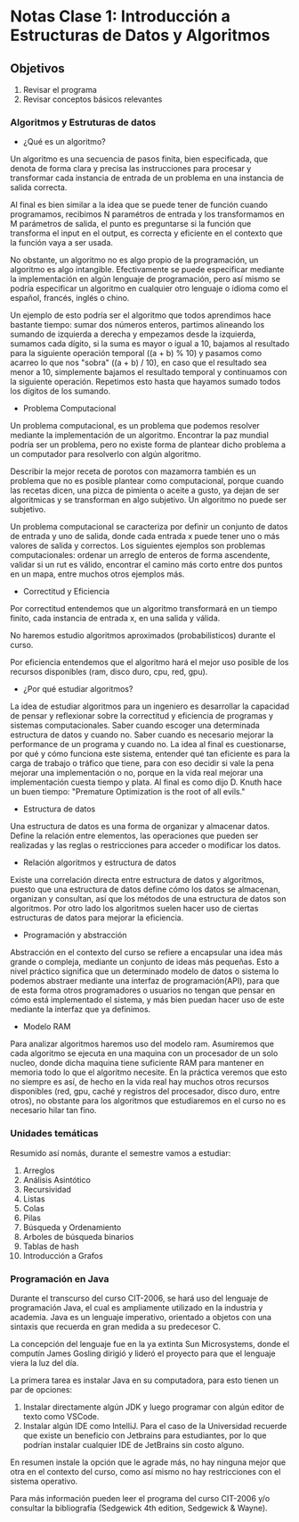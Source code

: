 # Notas Clase 1: Introducción a Estructuras de Datos y Algoritmos

## Objetivos
1. Revisar el programa
2. Revisar conceptos básicos relevantes

### Algoritmos y Estruturas de datos
- ¿Qué es un algoritmo?

Un algoritmo es una secuencia de pasos finita, bien especificada,
que denota de forma clara y precisa las instrucciones para procesar
y transformar cada instancia de entrada de un problema en una instancia de salida correcta.

Al final es bien similar a la idea que se puede tener de función cuando programamos, recibimos
N paramétros de entrada y los transformamos en M parámetros de salida,
el punto es preguntarse si la función que transforma el input en el output,
es correcta y eficiente en el contexto que la función vaya a ser usada.

No obstante, un algoritmo no es algo propio de la programación, un algoritmo es algo intangible. Efectivamente
se puede especificar mediante la implementación en algún lenguaje de programación,
pero así mismo se podría especificar
un algoritmo en cualquier otro lenguaje o idioma como el español, francés, inglés o chino.

Un ejemplo de esto podría ser el algoritmo que todos aprendimos hace bastante tiempo: sumar dos números enteros,
partimos alineando los sumando de izquierda a derecha y empezamos desde la izquierda, sumamos cada dígito,
si la suma es mayor o igual a 10, bajamos al resultado para la siguiente operación
temporal ((a + b) % 10) y pasamos como acarreo lo que nos "sobra" ((a + b) / 10),
en caso que el resultado sea menor
a 10, simplemente bajamos el resultado temporal y continuamos con la siguiente operación.
Repetimos esto hasta que hayamos sumado todos los dígitos de los sumando.

- Problema Computacional

Un problema computacional, es un problema que podemos resolver mediante la implementación de un algoritmo.
Encontrar la paz mundial podría ser un problema, pero no existe forma de plantear dicho problema a un computador
para resolverlo con algún algoritmo.

Describir la mejor receta de porotos con mazamorra también es un problema que no es posible plantear
como computacional, porque cuando las recetas dicen, una pizca de pimienta o aceite a gusto,
ya dejan de ser algoritmicas y se transforman en algo subjetivo. Un algoritmo no puede ser subjetivo.

Un problema computacional se caracteriza por definir un conjunto de datos de entrada y uno de salida, donde
cada entrada x puede tener uno o más valores de salida y correctos.
Los siguientes ejemplos son problemas computacionales: ordenar un arreglo de enteros de forma
ascendente, validar si un rut es válido, encontrar el camino más corto entre dos puntos en un mapa,
entre muchos otros ejemplos más.


- Correctitud y Eficiencia

Por correctitud entendemos que un algoritmo transformará en un tiempo finito, cada instancia de entrada x, en
una salida y válida.

No haremos estudio algoritmos aproximados (probabilisticos) durante el curso.

Por eficiencia entendemos que el algoritmo hará el mejor uso posible de los recursos disponibles (ram, disco duro, cpu, red, gpu).

- ¿Por qué estudiar algoritmos?

La idea de estudiar algoritmos para un ingeniero es desarrollar
la capacidad de pensar y reflexionar sobre la correctitud y eficiencia de programas y sistemas computacionales.
Saber cuando escoger una determinada estructura de datos y cuando no.
Saber cuando es necesario mejorar la performance de un programa y cuando no.
La idea al final es cuestionarse, por qué y cómo funciona este sistema, entender qué tan eficiente es
para la carga de trabajo o tráfico que tiene,
para con eso decidir si vale la pena mejorar una implementación o no,
porque en la vida real mejorar una implementación cuesta tiempo y plata.
Al final es como dijo D. Knuth hace un buen tiempo: "Premature Optimization is the root of all evils."

- Estructura de datos

Una estructura de datos es una forma de organizar y almacenar datos. Define la relación entre elementos,
las operaciones que pueden ser realizadas y las reglas o restricciones para acceder o modificar los datos.

- Relación algoritmos y estructura de datos

Existe una correlación directa entre estructura de datos y algoritmos, puesto que una estructura de datos define
cómo los datos se almacenan, organizan y consultan, así que los métodos de una estructura de datos son algoritmos.
Por otro lado los algoritmos suelen hacer uso de ciertas estructuras de datos para mejorar la eficiencia.

- Programación y abstracción

Abstracción en el contexto del curso se refiere a encapsular una idea más grande o compleja, mediante un conjunto
de ideas más pequeñas. Esto a nivel práctico significa que un determinado modelo de datos o sistema
lo podemos abstraer mediante una interfaz de programación(API), para que de esta forma otros programadores o usuarios
no tengan que pensar en cómo está implementado el sistema, y más bien puedan hacer uso de este mediante la interfaz
que ya definimos.

- Modelo RAM

Para analizar algoritmos haremos uso del modelo ram. Asumiremos que cada algoritmo se ejecuta en una
maquina con un procesador de un solo nucleo, donde dicha maquina tiene suficiente RAM para mantener en memoria
todo lo que el algoritmo necesite. En la práctica veremos que esto no siempre es así, de hecho en la vida real
hay muchos otros recursos disponibles (red, gpu, caché y registros del procesador, disco duro, entre otros),
no obstante para los algoritmos que estudiaremos en el curso no es necesario hilar tan fino.


### Unidades temáticas

Resumido así nomás, durante el semestre vamos a estudiar:

1. Arreglos
2. Análisis Asintótico
3. Recursividad
4. Listas
5. Colas
6. Pilas
7. Búsqueda y Ordenamiento
8. Arboles de búsqueda binarios
9. Tablas de hash
10. Introducción a Grafos

### Programación en Java

Durante el transcurso del curso CIT-2006, se hará uso del lenguaje de
programación Java, el cual es ampliamente utilizado en la industria y academia.
Java es un lenguaje imperativo, orientado a objetos con una sintaxis
que recuerda en gran medida a su predecesor C.

La concepción del lenguaje fue en la ya extinta Sun Microsystems,
donde el computín James Gosling dirigió y lideró el proyecto para que
el lenguaje viera la luz del día.

La primera tarea es instalar Java en su computadora, para esto tienen un par de opciones:

1. Instalar directamente algún JDK y luego programar con algún editor de texto como VSCode.
2. Instalar algún IDE como IntelliJ. Para el caso de la Universidad recuerde que existe un beneficio con
  Jetbrains para estudiantes, por lo que podrían instalar cualquier IDE de JetBrains sin costo alguno.

En resumen instale la opción que le agrade más, no hay ninguna mejor que otra en el contexto del curso,
como así mismo no hay restricciones con el sistema operativo.

Para más información pueden leer el programa del curso CIT-2006 y/o consultar
la bibliografía (Sedgewick 4th edition, Sedgewick & Wayne).
